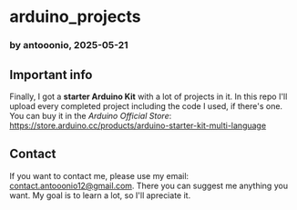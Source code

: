 # arduino_projects

### by antooonio, 2025-05-21

## Important info
Finally, I got a **starter Arduino Kit** with a lot of projects in it. In this repo I'll upload every completed project including the code I used, if there's one. 
You can buy it in the _Arduino Official Store_: https://store.arduino.cc/products/arduino-starter-kit-multi-language

## Contact
If you want to contact me, please use my email: contact.antooonio12@gmail.com. There you can suggest me anything you want.
My goal is to learn a lot, so I'll apreciate it.
